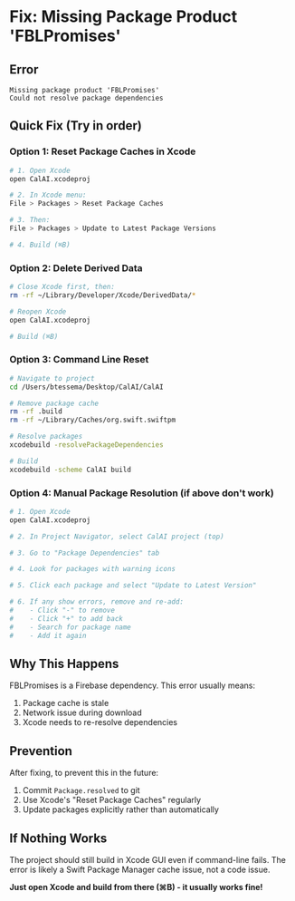 # Fix: Missing Package Product 'FBLPromises'

## Error
```
Missing package product 'FBLPromises'
Could not resolve package dependencies
```

## Quick Fix (Try in order)

### Option 1: Reset Package Caches in Xcode
```bash
# 1. Open Xcode
open CalAI.xcodeproj

# 2. In Xcode menu:
File > Packages > Reset Package Caches

# 3. Then:
File > Packages > Update to Latest Package Versions

# 4. Build (⌘B)
```

### Option 2: Delete Derived Data
```bash
# Close Xcode first, then:
rm -rf ~/Library/Developer/Xcode/DerivedData/*

# Reopen Xcode
open CalAI.xcodeproj

# Build (⌘B)
```

### Option 3: Command Line Reset
```bash
# Navigate to project
cd /Users/btessema/Desktop/CalAI/CalAI

# Remove package cache
rm -rf .build
rm -rf ~/Library/Caches/org.swift.swiftpm

# Resolve packages
xcodebuild -resolvePackageDependencies

# Build
xcodebuild -scheme CalAI build
```

### Option 4: Manual Package Resolution (if above don't work)
```bash
# 1. Open Xcode
open CalAI.xcodeproj

# 2. In Project Navigator, select CalAI project (top)

# 3. Go to "Package Dependencies" tab

# 4. Look for packages with warning icons

# 5. Click each package and select "Update to Latest Version"

# 6. If any show errors, remove and re-add:
#    - Click "-" to remove
#    - Click "+" to add back
#    - Search for package name
#    - Add it again
```

## Why This Happens

FBLPromises is a Firebase dependency. This error usually means:
1. Package cache is stale
2. Network issue during download
3. Xcode needs to re-resolve dependencies

## Prevention

After fixing, to prevent this in the future:
1. Commit `Package.resolved` to git
2. Use Xcode's "Reset Package Caches" regularly
3. Update packages explicitly rather than automatically

## If Nothing Works

The project should still build in Xcode GUI even if command-line fails. The error is likely a Swift Package Manager cache issue, not a code issue.

**Just open Xcode and build from there (⌘B) - it usually works fine!**
